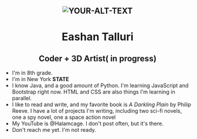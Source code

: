 <h2 align="center">
    <picture>
        <source srcset="https://github.com/Eashan414/Eashan414/blob/main/pfp.png">
        <img alt="YOUR-ALT-TEXT" src="YOUR-DEFAULT-IMAGE">
    </picture>
</h2>

<h1 align="center">Eashan Talluri</h1>

<h2 align="center">Coder + 3D Artist( in progress)</h2>

- I'm in 8th grade.
- I'm in New York **STATE**
- I know Java, and a good amount of Python. I'm learning JavaScript and Bootstrap right now. HTML and CSS are also things I'm learning in parallel.
- I like to read and write, and my favorite book is *A Darkling Plain* by Philip Reeve. I have a lot of projects I'm writing, including two sci-fi novels, one a spy novel, one a space action novel
- My YouTube is @Halamcage. I don't post often, but it's there.
- Don't reach me yet. I'm not ready.

